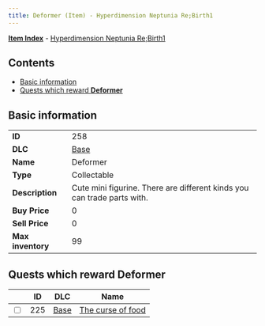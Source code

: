 ```yaml
---
title: Deformer (Item) - Hyperdimension Neptunia Re;Birth1
---
```


[**Item Index**](/neptunia/rb1/item/index.html) - [Hyperdimension Neptunia Re;Birth1](/neptunia/rb1)

## Contents

- [Basic information](#basic-information)
- [Quests which reward **Deformer**](#quests-which-reward-deformer)
## Basic information

|   |   |
| -- | -- |
| **ID** | 258 |
| **DLC** | [Base](/neptunia/rb1/dlc/1-base.html) |
| **Name** | Deformer |
| **Type** | Collectable |
| **Description** | Cute mini figurine. There are different kinds you can trade parts with. |
| **Buy Price** | 0 |
| **Sell Price** | 0 |
| **Max inventory** | 99 |


## Quests which reward **Deformer**

|    | ID | DLC | Name |
| -- | -- | --- | ---- |
| <input type="checkbox" id="rb1-quest-1-225" class="trackbox" /> | 225 | [Base](/neptunia/rb1/dlc/1-base.html) | [The curse of food](/neptunia/rb1/quest/1-225-the-curse-of-food.html) |
